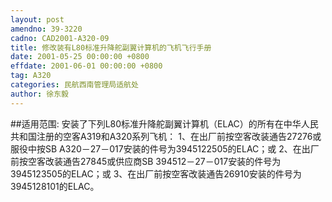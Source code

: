 ```yaml
---
layout: post
amendno: 39-3220
cadno: CAD2001-A320-09
title: 修改装有L80标准升降舵副翼计算机的飞机飞行手册
date: 2001-05-25 00:00:00 +0800
effdate: 2001-06-01 00:00:00 +0800
tag: A320
categories: 民航西南管理局适航处
author: 徐东毅
---
```


##适用范围:
安装了下列L80标准升降舵副翼计算机（ELAC）的所有在中华人民共和国注册的空客A319和A320系列飞机：
1、在出厂前按空客改装通告27276或服役中按SB A320－27－017安装的件号为3945122505的ELAC；或
2、在出厂前按空客改装通告27845或供应商SB 394512－27－017安装的件号为3945123505的ELAC；或
3、在出厂前按空客改装通告26910安装的件号为3945128101的ELAC。

